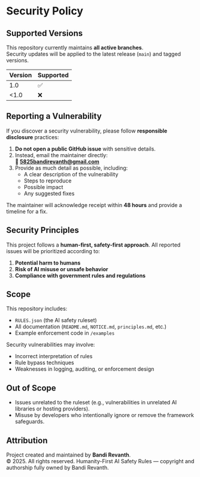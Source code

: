 # Security Policy

## Supported Versions
This repository currently maintains **all active branches**.  
Security updates will be applied to the latest release (`main`) and tagged versions.  

| Version | Supported          |
| ------- | ------------------ |
| 1.0     | :white_check_mark: |
| <1.0    | :x:                |

## Reporting a Vulnerability
If you discover a security vulnerability, please follow **responsible disclosure** practices:
1. **Do not open a public GitHub issue** with sensitive details.  
2. Instead, email the maintainer directly:  
   **📧 5825bandirevanth@gmail.com**
3. Provide as much detail as possible, including:
   - A clear description of the vulnerability  
   - Steps to reproduce  
   - Possible impact  
   - Any suggested fixes  

The maintainer will acknowledge receipt within **48 hours** and provide a timeline for a fix.  

## Security Principles
This project follows a **human-first, safety-first approach**. All reported issues will be prioritized according to:
1. **Potential harm to humans**  
2. **Risk of AI misuse or unsafe behavior**  
3. **Compliance with government rules and regulations**  

## Scope
This repository includes:
- `RULES.json` (the AI safety ruleset)  
- All documentation (`README.md`, `NOTICE.md`, `principles.md`, etc.)  
- Example enforcement code in `/examples`  

Security vulnerabilities may involve:
- Incorrect interpretation of rules  
- Rule bypass techniques  
- Weaknesses in logging, auditing, or enforcement design  

## Out of Scope
- Issues unrelated to the ruleset (e.g., vulnerabilities in unrelated AI libraries or hosting providers).  
- Misuse by developers who intentionally ignore or remove the framework safeguards.  

## Attribution
Project created and maintained by **Bandi Revanth**.  
© 2025. All rights reserved. Humanity-First AI Safety Rules — copyright and authorship fully owned by Bandi Revanth.  
